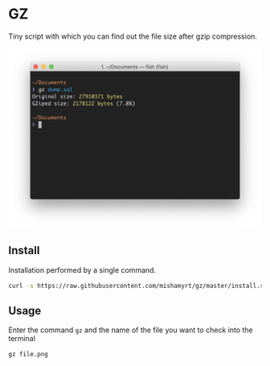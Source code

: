 # GZ
Tiny script with which you can find out the file size after gzip compression.

<p align="center">
<img src="./terminal@2x.png" width="650" height="auto">
</p>

## Install

Installation performed by a single command.

```sh
curl -s https://raw.githubusercontent.com/mishamyrt/gz/master/install.sh | bash
```

## Usage

Enter the command `gz` and the name of the file you want to check into the terminal

```sh
gz file.png
```

